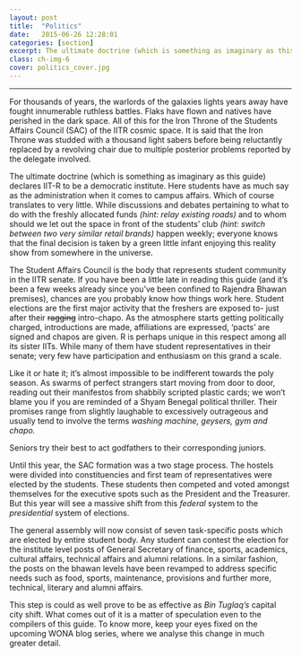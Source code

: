 ```yaml
---
layout: post
title:  "Politics"
date:   2015-06-26 12:28:01
categories: [section]
excerpt: The ultimate doctrine (which is something as imaginary as this guide) declares IIT-R to be a democratic institute. 
class: ch-img-6
cover: politics_cover.jpg
--- 	
```

--------------------------------

For thousands of years, the warlords of the galaxies lights years away have fought innumerable ruthless battles. Flaks have flown and natives have perished in the dark space. All of this for the Iron Throne of the Students Affairs Council (SAC) of the IITR cosmic space. It is said that the Iron 
Throne was studded with a thousand light sabers before being reluctantly replaced by a revolving chair due to multiple posterior problems reported by the delegate involved.   

The ultimate doctrine (which is something as imaginary as this guide) declares IIT-R to be a democratic institute. Here students have as much say as the administration when it comes to campus affairs. Which of course translates to very little. While discussions and debates pertaining to what to do with the freshly allocated funds _(hint: relay existing roads)_ and to whom should we let out the space in front of the students’ club _(hint: switch between two very similar retail brands)_ happen weekly; everyone knows that the final decision is taken by a green little infant enjoying this reality show from somewhere in the universe.

The Student Affairs Council is the body that represents student community in the IITR senate. If 
you have been a little late in reading this guide (and it’s been a few weeks already since you’ve 
been confined to Rajendra Bhawan premises), chances are you probably know how things work 
here. Student elections are the first major activity that the freshers are exposed to- just after 
their <s>ragging</s> intro-chapo. As the atmosphere starts getting politically charged, introductions 
are made, affiliations are expressed, ‘pacts’ are signed and  chapos are given. R is perhaps 
unique in this respect among all its sister IITs. While many of them have student 
representatives in their senate; very few have participation and enthusiasm on this grand a 
scale.

Like it or hate it; it’s almost impossible to be indifferent towards the poly season. As swarms of 
perfect strangers start moving from door to door, reading out their manifestos from shabbily 
scripted plastic cards; we won’t blame you if you are reminded of a Shyam Benegal political 
thriller. Their promises range from slightly laughable to excessively outrageous and usually tend 
to involve the terms _washing machine, geysers, gym and chapo._

Seniors try their best to act godfathers to their corresponding juniors.

Until this year, the SAC formation was a two stage process. The hostels were divided into 
constituencies and first team of representatives were elected by the students. These students 
then competed and voted amongst themselves for the executive spots such as the President 
and the Treasurer. But this year will see a massive shift from this _federal_ system to the 
_presidential_ system of elections.

The general assembly will now consist of seven task-specific posts which are elected by entire 
student body. Any student can contest the election for the institute level posts of General 
Secretary of finance, sports, academics, cultural affairs, technical affairs and alumni relations. In 
a similar fashion, the posts on the bhawan levels have been revamped to address specific needs 
such as food, sports, maintenance, provisions and further more, technical, literary and alumni 
affairs. 

This step is could as well prove to be as effective as _Bin Tuglaq’s_ capital city shift. What comes 
out of it is a matter of speculation even to the compilers of this guide. To know more, keep your 
eyes fixed on the upcoming WONA blog series, where we analyse this change in much greater 
detail.